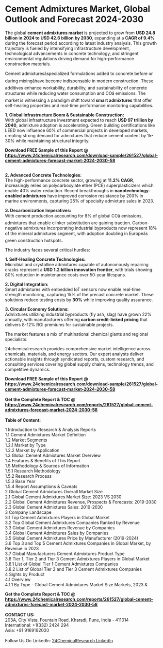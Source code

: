 <h1>Cement Admixtures Market, Global Outlook and Forecast 2024-2030</h1><p>The global <strong>cement admixtures market</strong> is projected to grow from <strong>USD 24.8 billion in 2024 to USD 42.6 billion by 2030</strong>, expanding at a <strong>CAGR of 9.4%</strong> during the forecast period according to latest industry analysis. This growth trajectory is fueled by intensifying infrastructure development, technological advancements in concrete technology, and stringent environmental regulations driving demand for high-performance construction materials.</p><p>Cement admixturesâspecialized formulations added to concrete before or during mixingâhave become indispensable in modern construction. These additives enhance workability, durability, and sustainability of concrete structures while reducing water consumption and COâ emissions. The market is witnessing a paradigm shift toward <strong>smart admixtures</strong> that offer self-healing properties and real-time performance monitoring capabilities.</p><p><strong>1. Global Infrastructure Boom &amp; Sustainable Construction:</strong><br>
With global infrastructure investment expected to reach <strong>USD 97 trillion by 2040</strong>, admixture adoption is accelerating. Green building certifications like LEED now influence 60% of commercial projects in developed markets, creating strong demand for admixtures that reduce cement content by 15-30% while maintaining structural integrity.</p><div><b>Download FREE Sample of this Report @ 
            <a href="https://www.24chemicalresearch.com/download-sample/261527/global-cement-admixtures-forecast-market-2024-2030-58">
            https://www.24chemicalresearch.com/download-sample/261527/global-cement-admixtures-forecast-market-2024-2030-58</a></b></div><br><p><strong>2. Advanced Concrete Technologies:</strong><br>
The high-performance concrete sector, growing at <strong>11.2% CAGR</strong>, increasingly relies on polycarboxylate ether (PCE) superplasticizers which enable 40% water reduction. Recent breakthroughs in <strong>nanotechnology-enabled admixtures</strong> have improved corrosion resistance by 200% in marine environments, capturing 25% of specialty admixture sales in 2023.</p><p><strong>3. Decarbonization Imperatives:</strong><br>
With cement production accounting for 8% of global COâ emissions, admixtures that enable clinker substitution are gaining traction. Carbon-negative admixtures incorporating industrial byproducts now represent 18% of the mineral admixtures segment, with adoption doubling in Europeâs green construction hotspots.</p><p>The industry faces several critical hurdles:</p><p><strong>1. Self-Healing Concrete Technologies:</strong><br>
Microbial and crystalline admixtures capable of autonomously repairing cracks represent a <strong>USD 1.2 billion innovation frontier</strong>, with trials showing 80% reduction in maintenance costs over 50-year lifespans.</p><p><strong>2. Digital Integration:</strong><br>
Smart admixtures with embedded IoT sensors now enable real-time strength monitoring, capturing 15% of the precast concrete market. These solutions reduce testing costs by <strong>30%</strong> while improving quality assurance.</p><p><strong>3. Circular Economy Solutions:</strong><br>
Admixtures utilizing industrial byproducts (fly ash, slag) have grown 22% annually, with manufacturers offering <strong>carbon credit-linked pricing</strong> that delivers 8-12% ROI premiums for sustainable projects.</p><p>The market features a mix of multinational chemical giants and regional specialists:</p><p>24chemicalresearch provides comprehensive market intelligence across chemicals, materials, and energy sectors. Our expert analysts deliver actionable insights through syndicated reports, custom research, and consulting services covering global supply chains, technology trends, and competitive dynamics.</p><div><b>Download FREE Sample of this Report @ 
            <a href="https://www.24chemicalresearch.com/download-sample/261527/global-cement-admixtures-forecast-market-2024-2030-58">
            https://www.24chemicalresearch.com/download-sample/261527/global-cement-admixtures-forecast-market-2024-2030-58</a></b></div><br><div><b>Get the Complete Report & TOC @ 
            <a href="https://www.24chemicalresearch.com/reports/261527/global-cement-admixtures-forecast-market-2024-2030-58">
            https://www.24chemicalresearch.com/reports/261527/global-cement-admixtures-forecast-market-2024-2030-58</a></b></div><br>
            <b>Table of Content:</b><p>1 Introduction to Research & Analysis Reports<br />
    1.1 Cement Admixtures Market Definition<br />
    1.2 Market Segments<br />
        1.2.1 Market by Type<br />
        1.2.2 Market by Application<br />
    1.3 Global Cement Admixtures Market Overview<br />
    1.4 Features & Benefits of This Report<br />
    1.5 Methodology & Sources of Information<br />
        1.5.1 Research Methodology<br />
        1.5.2 Research Process<br />
        1.5.3 Base Year<br />
        1.5.4 Report Assumptions & Caveats<br />
2 Global Cement Admixtures Overall Market Size<br />
    2.1 Global Cement Admixtures Market Size: 2023 VS 2030<br />
    2.2 Global Cement Admixtures Revenue, Prospects & Forecasts: 2019-2030<br />
    2.3 Global Cement Admixtures Sales: 2019-2030<br />
3 Company Landscape<br />
    3.1 Top Cement Admixtures Players in Global Market<br />
    3.2 Top Global Cement Admixtures Companies Ranked by Revenue<br />
    3.3 Global Cement Admixtures Revenue by Companies<br />
    3.4 Global Cement Admixtures Sales by Companies<br />
    3.5 Global Cement Admixtures Price by Manufacturer (2019-2024)<br />
    3.6 Top 3 and Top 5 Cement Admixtures Companies in Global Market, by Revenue in 2023<br />
    3.7 Global Manufacturers Cement Admixtures Product Type<br />
    3.8 Tier 1, Tier 2 and Tier 3 Cement Admixtures Players in Global Market<br />
        3.8.1 List of Global Tier 1 Cement Admixtures Companies<br />
        3.8.2 List of Global Tier 2 and Tier 3 Cement Admixtures Companies<br />
4 Sights by Product<br />
    4.1 Overview<br />
        4.1.1 By Type - Global Cement Admixtures Market Size Markets, 2023 &</p><div><b>Get the Complete Report & TOC @ 
            <a href="https://www.24chemicalresearch.com/reports/261527/global-cement-admixtures-forecast-market-2024-2030-58">
            https://www.24chemicalresearch.com/reports/261527/global-cement-admixtures-forecast-market-2024-2030-58</a></b></div><br><b>CONTACT US:</b><br>
            203A, City Vista, Fountain Road, Kharadi, Pune, India - 411014<br>
            International: +1(332) 2424 294<br>
            Asia: +91 9169162030 <br><br>
            Follow Us On LinkedIn: <a href="https://www.linkedin.com/company/24chemicalresearch/">24ChemicalResearch LinkedIn</a>